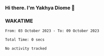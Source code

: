 ### Hi there. I'm Yakhya Diome 👋

### WAKATIME
<!--START_SECTION:waka-->

```txt
From: 03 October 2023 - To: 09 October 2023

Total Time: 0 secs

No activity tracked
```

<!--END_SECTION:waka-->
